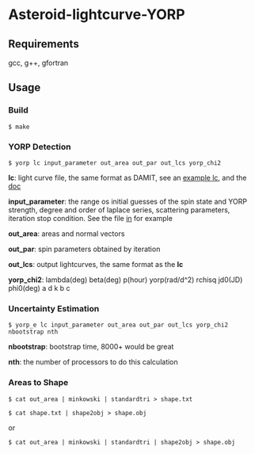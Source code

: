 # Asteroid-lightcurve-YORP

## Requirements

gcc, g++, gfortran

## Usage

### Build

    $ make

### YORP Detection

    $ yorp lc input_parameter out_area out_par out_lcs yorp_chi2
**lc**: light curve file, the same format as DAMIT, see an [example lc](https://astro.troja.mff.cuni.cz/projects/damit/LightCurves/exportAllForAsteroid/208/plaintext/A208.lc.txt), and the [doc](https://github.com/fsh1201/Asteroid-lightcurve-YORP/blob/main/convexinv_doc.pdf)

**input_parameter**: the range os initial guesses of the spin state and YORP strength, degree and order of laplace series, scattering parameters, iteration stop condition. See the file [in](https://github.com/fsh1201/Asteroid-lightcurve-YORP/blob/main/in) for example

**out_area**: areas and normal vectors

**out_par**: spin parameters obtained by iteration

**out_lcs**: output lightcurves, the same format as the **lc**

**yorp_chi2**: lambda(deg) beta(deg) p(hour) yorp(rad/d^2) rchisq jd0(JD) phi0(deg) a d k b c

### Uncertainty Estimation

    $ yorp_e lc input_parameter out_area out_par out_lcs yorp_chi2 nbootstrap nth

**nbootstrap**: bootstrap time, 8000+ would be great

**nth**: the number of processors to do this calculation

### Areas to Shape

    $ cat out_area | minkowski | standardtri > shape.txt

    $ cat shape.txt | shape2obj > shape.obj

or

    $ cat out_area | minkowski | standardtri | shape2obj > shape.obj
